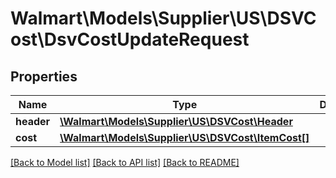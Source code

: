 # Walmart\Models\Supplier\US\DSVCost\DsvCostUpdateRequest

## Properties

Name | Type | Description | Notes
------------ | ------------- | ------------- | -------------
**header** | [**\Walmart\Models\Supplier\US\DSVCost\Header**](Header.md) |  | [optional]
**cost** | [**\Walmart\Models\Supplier\US\DSVCost\ItemCost[]**](ItemCost.md) |  | [optional]


[[Back to Model list]](./) [[Back to API list]](../../../../../README.md#supported-apis) [[Back to README]](../../../../../README.md)
